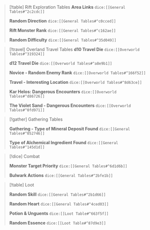 > [!table] Rift Exploration Tables
> **Area Links**
>`dice:[[General Tables#^2c2cdc]]`
>
>**Random Direction**
>`dice:[[General Tables#^c0cced]]`
>
>**Rift Monster Rank**
>`dice:[[General Tables#^c162ae]]`
>
>**Random Difficulty**
>`dice:[[General Tables#^35d049]]`

> [!travel] Overland Travel Tables
>**d10 Travel Die**
>`dice:[[Overworld Tables#^319324]]`
>
>**d12 Travel Die**
>`dice:[[Overworld Tables#^a8e9b1]]`
>
>**Novice - Random Enemy Rank**
>`dice:[[Overworld Tables#^166f52]]`
>
>**Travel - Interesting Location**
> `dice:[[Overworld Tables#^8d63ce]]`
> 
>**Kar Helos: Dangerous Encounters**
>`dice:[[Overworld Tables#^d86726]]`
>
>**The Violet Sand - Dangerous Encounters**
> `dice:[[Overworld Tables#^0fd971]]`


>[!gather] Gathering Tables
>
>**Gathering - Type of Mineral Deposit Found**
>`dice:[[General Tables#^052746]]`
>
>**Type of Alchemical Ingredient Found**
>`dice:[[General Tables#^145d1d]]`

>[!dice] Combat
>
>**Monster Target Priority**
>`dice:[[General Tables#^6d1d6b]]`
>
>**Bulwark Actions**
>`dice:[[General Tables#^2bfe1b]]`

>[!table] Loot
>
>**Random Skill**
>`dice:[[General Tables#^2b1d66]]`
>
>**Random Heart**
>`dice:[[General Tables#^4ced03]]`
>
>**Potion & Unguents**
>`dice:[[Loot Table#^663f5f]]`
>
>**Random Essence**
>`dice:[[Loot Table#^87d9e3]]`










